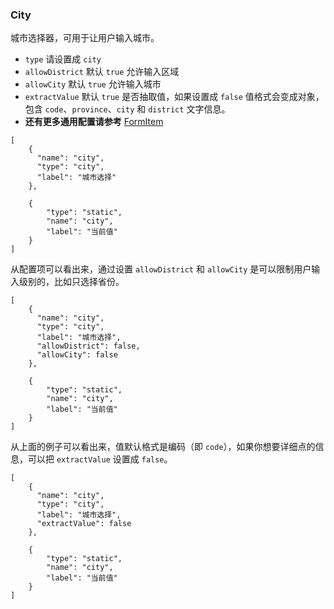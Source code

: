 ### City

城市选择器，可用于让用户输入城市。

-   `type` 请设置成 `city`
-   `allowDistrict` 默认 `true` 允许输入区域
-   `allowCity`  默认 `true` 允许输入城市
-   `extractValue`  默认 `true` 是否抽取值，如果设置成 `false` 值格式会变成对象，包含 `code`、`province`、`city` 和 `district` 文字信息。
-   **还有更多通用配置请参考** [FormItem](./FormItem.md)

```schema:height="200" scope="form"
[
    {
      "name": "city",
      "type": "city",
      "label": "城市选择"
    },

    {
        "type": "static",
        "name": "city",
        "label": "当前值"
    }
]
```

从配置项可以看出来，通过设置 `allowDistrict` 和 `allowCity` 是可以限制用户输入级别的，比如只选择省份。

```schema:height="200" scope="form"
[
    {
      "name": "city",
      "type": "city",
      "label": "城市选择",
      "allowDistrict": false,
      "allowCity": false
    },

    {
        "type": "static",
        "name": "city",
        "label": "当前值"
    }
]
```

从上面的例子可以看出来，值默认格式是编码（即 `code`），如果你想要详细点的信息，可以把 `extractValue` 设置成 `false`。

```schema:height="200" scope="form"
[
    {
      "name": "city",
      "type": "city",
      "label": "城市选择",
      "extractValue": false
    },

    {
        "type": "static",
        "name": "city",
        "label": "当前值"
    }
]
```